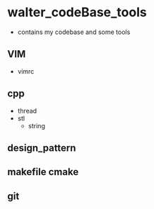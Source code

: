 # walter_codeBase_tools
* contains my codebase and some tools

## VIM
* vimrc

## cpp

* thread
* stl
  * string

## design_pattern

## makefile cmake

## git
